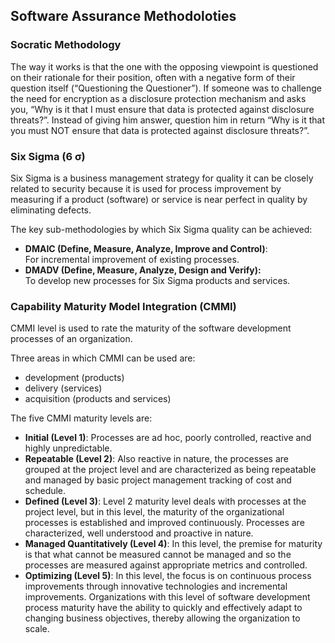 ## Software Assurance Methodoloties

### Socratic Methodology
The way it works is that the one with the opposing viewpoint is questioned on their rationale for their position, often with a negative form of their question itself (“Questioning the Questioner”).
If someone was to challenge the need for encryption as a disclosure protection mechanism and asks you, “Why is it that I must ensure that data is protected against disclosure threats?”. Instead of giving him answer, question him in return “Why is it that you must NOT ensure that data is protected against disclosure threats?”.

### Six Sigma (6 σ)
Six Sigma is a business management strategy for quality it can be closely related to security because it is used for process improvement by measuring if a product (software) or service is near perfect in quality by eliminating defects.

The key sub-methodologies by which Six Sigma quality can be achieved:
- **DMAIC (Define, Measure, Analyze, Improve and Control)**:  
  For incremental improvement of existing processes.
- **DMADV (Define, Measure, Analyze, Design and Verify):**  
  To develop new processes for Six Sigma products and services.

### Capability Maturity Model Integration (CMMI)
CMMI level is used to rate the maturity of the software development processes of an organization.

Three areas in which CMMI can be used are:
- development (products)
- delivery (services)
- acquisition (products and services)

The five CMMI maturity levels are:  
- **Initial (Level 1)**: Processes are ad hoc, poorly controlled, reactive and highly unpredictable.
- **Repeatable (Level 2)**: Also reactive in nature, the processes are grouped at the project level and are characterized as being repeatable and managed by basic project management tracking of cost and schedule.
- **Defined (Level 3)**: Level 2 maturity level deals with processes at the project level, but in this level, the maturity of the organizational processes is established and improved continuously. Processes are characterized, well understood and proactive in nature.
- **Managed Quantitatively (Level 4)**: In this level, the premise for maturity is that what cannot be measured cannot be managed and so the processes are measured against appropriate metrics and controlled.
- **Optimizing (Level 5)**: In this level, the focus is on continuous process improvements through innovative technologies and incremental improvements. Organizations with this level of software development process maturity have the ability to quickly and effectively adapt to changing business objectives, thereby allowing the organization to scale.
<!--stackedit_data:
eyJoaXN0b3J5IjpbNjE2NTgwODI1LC0yMTM3NzQzODE3LC0xNj
gwNjA2MzYwLDYzMDcyNjM4NCw4NTQ0ODU0MTYsMTY3MzY1NDgy
NywtNjk4NTY2MDI5XX0=
-->